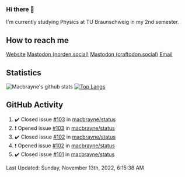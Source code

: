 ### Hi there 👋
I'm currently studying Physics at TU Braunschweig in my 2nd semester.

## How to reach me
[Website](https://florentin-schleuss.de)
<a rel="me" href="https://norden.social/@florentin">Mastodon (norden.social)</a>
<a rel="me" href="https://craftodon.social/@frodolon">Mastodon (craftodon.social)</a>
[Email](mailto:hello@macbrayne.de)

## Statistics
![Macbrayne's github stats](https://github-readme-stats.vercel.app/api?username=macbrayne&count_private=true&show_icons=true&hide_rank=true&custom_title=macbrayne's%20GitHub%20Stats)
[![Top Langs](https://github-readme-stats.vercel.app/api/top-langs/?username=macbrayne&exclude_repo=liftron&layout=compact)](https://github.com/anuraghazra/github-readme-stats)
## GitHub Activity

<!--RECENT_ACTIVITY:start-->
1. ✔️ Closed issue [#103](https://github.com/macbrayne/status/issues/103) in [macbrayne/status](https://github.com/macbrayne/status)
2. ❗️ Opened issue [#103](https://github.com/macbrayne/status/issues/103) in [macbrayne/status](https://github.com/macbrayne/status)
3. ✔️ Closed issue [#102](https://github.com/macbrayne/status/issues/102) in [macbrayne/status](https://github.com/macbrayne/status)
4. ❗️ Opened issue [#102](https://github.com/macbrayne/status/issues/102) in [macbrayne/status](https://github.com/macbrayne/status)
5. ✔️ Closed issue [#101](https://github.com/macbrayne/status/issues/101) in [macbrayne/status](https://github.com/macbrayne/status)
<!--RECENT_ACTIVITY:end-->

<!--RECENT_ACTIVITY:last_update-->
Last Updated: Sunday, November 13th, 2022, 6:15:38 AM
<!--RECENT_ACTIVITY:last_update_end-->


<!--
**macbrayne/macbrayne** is a ✨ _special_ ✨ repository because its `README.md` (this file) appears on your GitHub profile.

Here are some ideas to get you started:

- 🔭 I’m currently working on ...
- 🌱 I’m currently learning ...
- 👯 I’m looking to collaborate on ...
- 🤔 I’m looking for help with ...
- 💬 Ask me about ...
- 📫 How to reach me: ...
- 😄 Pronouns: ...
- ⚡ Fun fact: ...
-->
